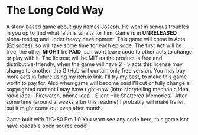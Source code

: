 # The Long Cold Way
A story-based game about guy names Joseph. He went in serious troubles in you up to find what faith is whaits for him.
Game is in **UNRELEASED** alpha-testing and under heavy development. This game will come in Acts (Episodes), so will take some time for each episode.
The first Act will be free, the other **MIGHT** be **PAID**, so I wont leave code to other acts to change or play with it.
The license will be MIT as the product is free and distributive-friendly, when the game will have 2 - 5 acts this license may change to another, the GitHub will contain only free version. You may buy more acts in future using my itch.io link. I'll try my best, to make this game worth to pay for. Also when game will become paid I'll cut or fully change all copyrighted content I may have right-now (intro storytelling mechanic idea, radio idea - Firewatch, phone idea - Silent Hill: Shattered Memories).
After some time (around 2 weeks after this readme) I probably will make trailer, but it might come out even after month.

Game built with TIC-80 Pro 1.0
You wont see any code here, this game isnt have readable open source code!
